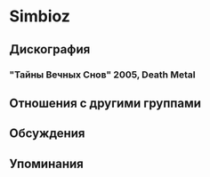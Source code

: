 # Simbioz



## Дискография

### "Тайны Вечных Снов" 2005, Death Metal




## Отношения с другими группами


## Обсуждения


## Упоминания

